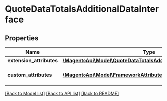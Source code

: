 # QuoteDataTotalsAdditionalDataInterface

## Properties
Name | Type | Description | Notes
------------ | ------------- | ------------- | -------------
**extension_attributes** | [**\MagentoApi\Model\QuoteDataTotalsAdditionalDataExtensionInterface**](QuoteDataTotalsAdditionalDataExtensionInterface.md) |  | [optional] 
**custom_attributes** | [**\MagentoApi\Model\FrameworkAttributeInterface[]**](FrameworkAttributeInterface.md) | Custom attributes values. | [optional] 

[[Back to Model list]](../../README.md#documentation-for-models) [[Back to API list]](../../README.md#documentation-for-api-endpoints) [[Back to README]](../../README.md)

